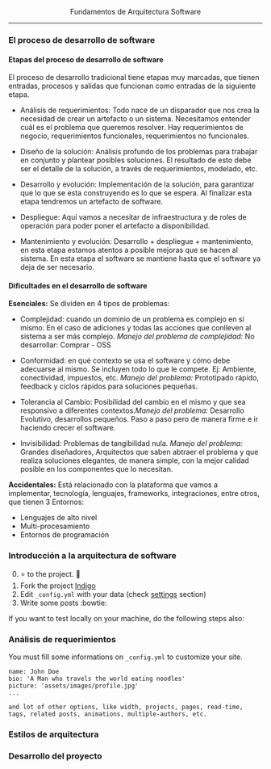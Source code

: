 <p align="center">Fundamentos de Arquitectura Software</p>
<hr/>

### El proceso de desarrollo de software

#### Etapas del proceso de desarrollo de software

El proceso de desarrollo tradicional tiene etapas muy marcadas, que tienen entradas, procesos y salidas que funcionan como entradas de la siguiente etapa.

- Análisis de requerimientos: Todo nace de un disparador que nos crea la necesidad de crear un artefacto o un sistema. Necesitamos entender cuál es el problema que queremos resolver. Hay requerimientos de negocio, requerimientos funcionales, requerimientos no funcionales.

- Diseño de la solución: Análisis profundo de los problemas para trabajar en conjunto y plantear posibles soluciones. El resultado de esto debe ser el detalle de la solución, a través de requerimientos, modelado, etc.

- Desarrollo y evolución: Implementación de la solución, para garantizar que lo que se esta construyendo es lo que se espera. Al finalizar esta etapa tendremos un artefacto de software.

- Despliegue: Aquí vamos a necesitar de infraestructura y de roles de operación para poder poner el artefacto a disponibilidad.

- Mantenimiento y evolución: Desarrollo + despliegue + mantenimiento, en esta etapa estamos atentos a posible mejoras que se hacen al sistema. En esta etapa el software se mantiene hasta que el software ya deja de ser necesario.

#### Dificultades en el desarrollo de software

**Esenciales:** Se dividen en 4 tipos de problemas:

- Complejidad: cuando un dominio de un problema es complejo en sí mismo. En el caso de adiciones y todas las acciones que conlleven al sistema a ser más complejo. _Manejo del problema de complejidad:_ No desarrollar: Comprar - OSS

- Conformidad: en qué contexto se usa el software y cómo debe adecuarse al mismo. Se incluyen todo lo que le compete. Ej: Ambiente, conectividad, impuestos, etc. _Manejo del problema:_ Prototipado rápido, feedback y ciclos rápidos para soluciones pequeñas.

- Tolerancia al Cambio: Posibilidad del cambio en el mismo y que sea responsivo a diferentes contextos._Manejo del problema:_ Desarrollo Evolutivo, desarrollos pequeños. Paso a paso pero de manera firme e ir haciendo crecer el software.

- Invisibilidad: Problemas de tangibilidad nula. _Manejo del problema:_ Grandes diseñadores, Arquitectos que saben abtraer el problema y que realiza soluciones elegantes, de manera simple, con la mejor calidad posible en los componentes que lo necesitan.

**Accidentales:** Está relacionado con la plataforma que vamos a implementar, tecnología, lenguajes, frameworks, integraciones, entre otros, que tienen 3 Entornos:

- Lenguajes de alto nivel
- Multi-procesamiento
- Entornos de programación

### Introducción a la arquitectura de software

0. :star: to the project. :metal:
2. Fork the project [Indigo](https://github.com/sergiokopplin/indigo/fork)
3. Edit `_config.yml` with your data (check <a href="README.md#settings">settings</a> section)
4. Write some posts :bowtie:

If you want to test locally on your machine, do the following steps also:

### Análisis de requerimientos

You must fill some informations on `_config.yml` to customize your site.

```
name: John Doe
bio: 'A Man who travels the world eating noodles'
picture: 'assets/images/profile.jpg'
...

and lot of other options, like width, projects, pages, read-time, tags, related posts, animations, multiple-authors, etc.
```

### Estilos de arquitectura

### Desarrollo del proyecto
